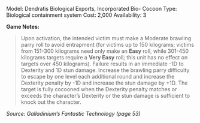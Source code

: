 Model: Dendratis Biological Exports, Incorporated Bio-
Cocoon
Type: Biological containment system
Cost: 2,000
Availability: 3

**Game Notes:** 
> Upon activation, the intended victim must make a Moderate brawling parry roll to avoid entrapment (for victims up to 150 kilograms; victims from 151-300 kilograms need only make an **Easy** roll, while 301-450 kilograms targets require a **Very Easy** roll; this unit has no effect on targets over 450 kilograms). Failure results in an immediate -1D to Dexterity and 1D stun damage. Increase the brawling parry difficulty to escape by one level each additional round and increase the Dexterity penalty by -1D and increase the stun damage by +1D. The target is fully cocooned when the Dexterity penalty matches or exceeds the character’s Dexterity or the stun damage is sufficient to knock out the character.

*Source: Galladinium’s Fantastic Technology (page 53)*